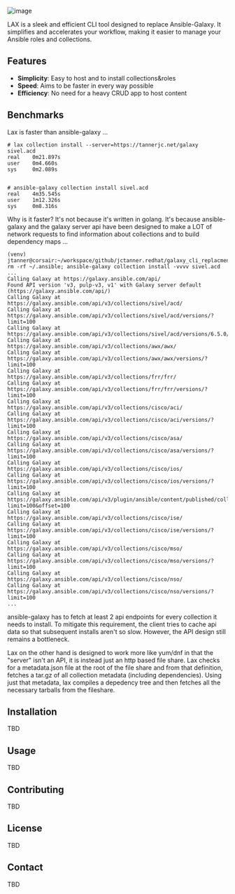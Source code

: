 ![image](https://github.com/jctanner/lax/assets/1869705/a8d0c3ca-22f8-470a-b50e-79d7a9ed58e9)

LAX is a sleek and efficient CLI tool designed to replace Ansible-Galaxy. It simplifies and accelerates your workflow, making it easier to manage your Ansible roles and collections.

## Features

- **Simplicity**: Easy to host and to install collections&roles
- **Speed**: Aims to be faster in every way possible
- **Efficiency**: No need for a heavy CRUD app to host content

## Benchmarks

Lax is faster than ansible-galaxy ...
```
# lax collection install --server=https://tannerjc.net/galaxy sivel.acd
real    0m21.897s
user    0m4.660s
sys     0m2.089s


# ansible-galaxy collection install sivel.acd
real    4m35.545s
user    1m12.326s
sys     0m8.316s
```

Why is it faster? It's not because it's written in golang. It's because ansible-galaxy and the galaxy server api have been designed to make a LOT of network requests to find information about collections and to build dependency maps ...

```
(venv) jtanner@corsair:~/workspace/github/jctanner.redhat/galaxy_cli_replacment/lax.repo$ rm -rf ~/.ansible; ansible-galaxy collection install -vvvv sivel.acd 
...
Calling Galaxy at https://galaxy.ansible.com/api/
Found API version 'v3, pulp-v3, v1' with Galaxy server default (https://galaxy.ansible.com/api/)
Calling Galaxy at https://galaxy.ansible.com/api/v3/collections/sivel/acd/
Calling Galaxy at https://galaxy.ansible.com/api/v3/collections/sivel/acd/versions/?limit=100
Calling Galaxy at https://galaxy.ansible.com/api/v3/collections/sivel/acd/versions/6.5.0/
Calling Galaxy at https://galaxy.ansible.com/api/v3/collections/awx/awx/
Calling Galaxy at https://galaxy.ansible.com/api/v3/collections/awx/awx/versions/?limit=100
Calling Galaxy at https://galaxy.ansible.com/api/v3/collections/frr/frr/
Calling Galaxy at https://galaxy.ansible.com/api/v3/collections/frr/frr/versions/?limit=100
Calling Galaxy at https://galaxy.ansible.com/api/v3/collections/cisco/aci/
Calling Galaxy at https://galaxy.ansible.com/api/v3/collections/cisco/aci/versions/?limit=100
Calling Galaxy at https://galaxy.ansible.com/api/v3/collections/cisco/asa/
Calling Galaxy at https://galaxy.ansible.com/api/v3/collections/cisco/asa/versions/?limit=100
Calling Galaxy at https://galaxy.ansible.com/api/v3/collections/cisco/ios/
Calling Galaxy at https://galaxy.ansible.com/api/v3/collections/cisco/ios/versions/?limit=100
Calling Galaxy at https://galaxy.ansible.com/api/v3/plugin/ansible/content/published/collections/index/cisco/ios/versions/?limit=100&offset=100
Calling Galaxy at https://galaxy.ansible.com/api/v3/collections/cisco/ise/
Calling Galaxy at https://galaxy.ansible.com/api/v3/collections/cisco/ise/versions/?limit=100
Calling Galaxy at https://galaxy.ansible.com/api/v3/collections/cisco/mso/
Calling Galaxy at https://galaxy.ansible.com/api/v3/collections/cisco/mso/versions/?limit=100
Calling Galaxy at https://galaxy.ansible.com/api/v3/collections/cisco/nso/
Calling Galaxy at https://galaxy.ansible.com/api/v3/collections/cisco/nso/versions/?limit=100
...
```

ansible-galaxy has to fetch at least 2 api endpoints for every collection it needs to install. To mitigate this requirement, the client tries to cache api data so that subsequent installs aren't so slow. However, the API design still remains a bottleneck.

Lax on the other hand is designed to work more like yum/dnf in that the "server" isn't an API, it is instead just an http based file share. Lax checks for a metadata.json file at the root of the file share and from that definition, fetches a tar.gz of all collection metadata (including dependencies). Using just that metadata, lax compiles a depedency tree and then fetches all the necessary tarballs from the fileshare.



## Installation

TBD

## Usage

TBD

## Contributing

TBD

## License

TBD

## Contact

TBD

